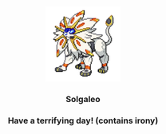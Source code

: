 <p align="center">
    <img src="https://raw.githubusercontent.com/PokeAPI/sprites/master/sprites/pokemon/791.png" width="150" height="150">
</p>
<h3 align="center"> <b>Solgaleo</b></h3>
<h3 align="center">Have a terrifying day! (contains irony)</h3>
